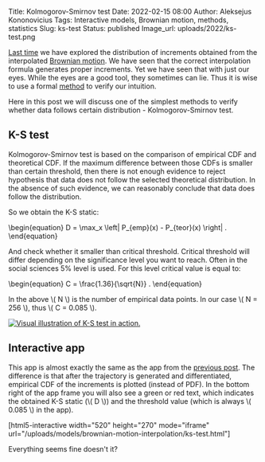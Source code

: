 Title: Kolmogorov-Smirnov test
Date: 2022-02-15 08:00
Author: Aleksejus Kononovicius
Tags: Interactive models, Brownian motion, methods, statistics
Slug: ks-test
Status: published
Image_url: uploads/2022/ks-test.png

[Last
time]({filename}/articles/2022/brownian-motion-interpolation-part-2.md) we
have explored the distribution of increments obtained from the interpolated
[Brownian motion](/tag/brownian-motion). We have seen that the correct
interpolation formula generates proper increments. Yet we have seen that
with just our eyes. While the eyes are a good tool, they sometimes can lie.
Thus it is wise to use a formal [method](/tag/methods) to verify our
intuition.

Here in this post we will discuss one of the simplest methods to verify
whether data follows certain distribution - Kolmogorov-Smirnov test.
<!--more-->

## K-S test

Kolmogorov-Smirnov test is based on the comparison of empirical CDF and
theoretical CDF. If the maximum difference between those CDFs is smaller
than certain threshold, then there is not enough evidence to reject
hypothesis that data does not follow the selected theoretical distribution.
In the absence of such evidence, we can reasonably conclude that data does
follow the distribution.

So we obtain the K-S static:

\begin{equation}
    D = \max\_x \left| P\_{emp}(x) - P\_{teor}(x) \right| .
\end{equation}

And check whether it smaller than critical threshold. Critical threshold
will differ depending on the significance level you want to reach. Often in
the social sciences 5% level is used. For this level critical value is equal
to:

\begin{equation}
    C = \frac{1.36}{\sqrt{N}} .
\end{equation}

In the above \\\( N \\\) is the number of empirical data points. In our case
\\\( N = 256 \\\), thus \\\( C = 0.085 \\\).

[![Visual illustration of K-S test in action.]({static}/uploads/2022/ks-test.png
"Visual illustration of K-S test in action.")](https://en.wikipedia.org/wiki/Kolmogorov%E2%80%93Smirnov_test#/media/File:KS_Example.png)

## Interactive app

This app is almost exactly the same as the app from the [previous
post]({filename}/articles/2022/brownian-motion-interpolation-part-2.md). The
difference is that after the trajectory is generated and differentiated,
empirical CDF of the increments is plotted (instead of PDF). In the bottom
right of the app frame you will also see a green or red text, which
indicates the obtained K-S static (\\\( D \\\)) and the threshold value
(which is always \\\( 0.085 \\\) in the app).

[html5-interactive width="520" height="270" mode="iframe"
url="/uploads/models/brownian-motion-interpolation/ks-test.html"]

Everything seems fine doesn't it?
